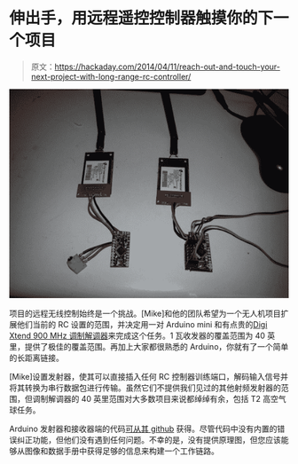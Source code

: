 # 伸出手，用远程遥控控制器触摸你的下一个项目

> 原文：<https://hackaday.com/2014/04/11/reach-out-and-touch-your-next-project-with-long-range-rc-controller/>

![RC01](img/2f523ebf11136ba26e90db4e28e60730.png)

项目的远程无线控制始终是一个挑战。[Mike]和他的团队希望为一个无人机项目扩展他们当前的 RC 设置的范围，并决定用一对 Arduino mini 和有点贵的[Digi Xtend 900 MHz 调制解调器](https://www.sparkfun.com/products/9411)来完成这个任务。1 瓦收发器的覆盖范围为 40 英里，提供了极佳的覆盖范围。再加上大家都很熟悉的 Arduino，你就有了一个简单的长距离链接。

[Mike]设置发射器，使其可以直接插入任何 RC 控制器训练端口，解码输入信号并将其转换为串行数据包进行传输。虽然它们不提供我们见过的其他射频发射器的范围，但调制解调器的 40 英里范围对大多数项目来说都绰绰有余，包括 T2 高空气球任务。

Arduino 发射器和接收器端的代码[可从其 github](https://github.com/mswillia/rxtx) 获得。尽管代码中没有内置的错误纠正功能，但他们没有遇到任何问题。不幸的是，没有提供原理图，但您应该能够从图像和数据手册中获得足够的信息来构建一个工作链路。